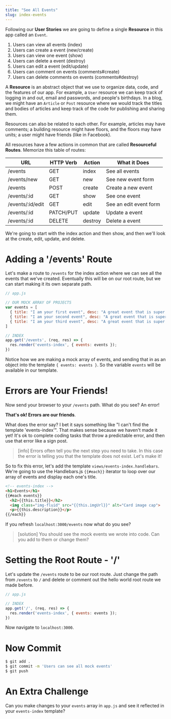 ```yaml
---
title: "See All Events"
slug: index-events
---
```


Following our **User Stories** we are going to define a single **Resource** in this app called an `Event`.

1. Users can view all events (index)
1. Users can create a event (new/create)
1. Users can view one event (show)
1. Users can delete a event (destroy)
1. Users can edit a event (edit/update)
1. Users can comment on events (comments#create)
1. Users can delete comments on events (comments#destroy)

A **Resource** is an abstract object that we use to organize data, code, and the features of our app. For example, a `User` resource we can keep track of logging in and out, email and passwords, and people's birthdays. In a blog, we might have an `Article` or `Post` resource where we would track the titles and bodies of articles and keep track of the code for publishing and sharing them.

Resources can also be related to each other. For example, articles may have comments; a building resource might have floors, and the floors may have units; a user might have friends (like in Facebook).

All resources have a few actions in common that are called **Resourceful Routes**. Memorize this table of routes:

| URL              | HTTP Verb | Action  | What it Does |
|------------------|-----------|---------|---------------|
| /events          | GET       | index   | See all events |
| /events/new      | GET       | new     | See new event form |
| /events          | POST      | create  | Create a new event |
| /events/:id      | GET       | show    | See one event |
| /events/:id/edit | GET       | edit    | See an edit event form |
| /events/:id      | PATCH/PUT | update  | Update a event |
| /events/:id      | DELETE    | destroy | Delete a event |

We're going to start with the index action and then show, and then we'll look at the create, edit, update, and delete.

# Adding a '/events' Route

Let's make a route to `/events` for the index action where we can see all the events that we've created. Eventually this will be on our root route, but we can start making it its own separate path.

```js
// app.js

// OUR MOCK ARRAY OF PROJECTS
var events = [
  { title: "I am your first event", desc: "A great event that is super fun to look at and good", imgUrl: "https://img.purch.com/w/660/aHR0cDovL3d3dy5saXZlc2NpZW5jZS5jb20vaW1hZ2VzL2kvMDAwLzA4OC85MTEvb3JpZ2luYWwvZ29sZGVuLXJldHJpZXZlci1wdXBweS5qcGVn" },
  { title: "I am your second event", desc: "A great event that is super fun to look at and good", imgUrl: "https://img.purch.com/w/660/aHR0cDovL3d3dy5saXZlc2NpZW5jZS5jb20vaW1hZ2VzL2kvMDAwLzA4OC85MTEvb3JpZ2luYWwvZ29sZGVuLXJldHJpZXZlci1wdXBweS5qcGVn" },
  { title: "I am your third event", desc: "A great event that is super fun to look at and good", imgUrl: "https://img.purch.com/w/660/aHR0cDovL3d3dy5saXZlc2NpZW5jZS5jb20vaW1hZ2VzL2kvMDAwLzA4OC85MTEvb3JpZ2luYWwvZ29sZGVuLXJldHJpZXZlci1wdXBweS5qcGVn" }
]

// INDEX
app.get('/events', (req, res) => {
  res.render('events-index', { events: events });
})
```

Notice how we are making a mock array of events, and sending that in as an object into the template `{ events: events }`. So the variable `events` will be available in our template.

# Errors are Your Friends!

Now send your browser to your `/events` path. What do you see? An error!

**That's ok! Errors are our friends**.

What does the error say? I bet it says something like "I can't find the template 'events-index'". That makes sense because we haven't made it yet! It's ok to complete coding tasks that throw a predictable error, and then use that error like a sign post.

> [info]
> Errors often tell you the next step you need to take. In this case the error is telling you that the template does not exist. Let's make it!

So to fix this error, let's add the template `views/events-index.handlebars`. We're going to use the Handlebars.js `{{#each}}` iterator to loop over our array of events and display each one's title.

```html
<!-- events-index -->
<h1>Events</h1>
{{#each events}}
  <h2>{{this.title}}</h2>
  <img class="img-fluid" src="{{this.imgUrl}}" alt="Card image cap">
  <p>{{this.description}}</p>
{{/each}}
```

If you refresh `localhost:3000/events` now what do you see?

> [solution]
> You should see the mock events we wrote into code. Can you add to them or change them?

# Setting the Root Route - '/'

Let's update the `/events` route to be our root route. Just change the path from `/events` to `/` and delete or comment out the hello world root route we made before.

```js
// app.js

// INDEX
app.get('/', (req, res) => {
  res.render('events-index', { events: events });
})
```

Now navigate to `localhost:3000`.

# Now Commit

```bash
$ git add .
$ git commit -m 'Users can see all mock events'
$ git push
```

# An Extra Challenge

Can you make changes to your `events` array in `app.js` and see it reflected in your `events-index` template?
